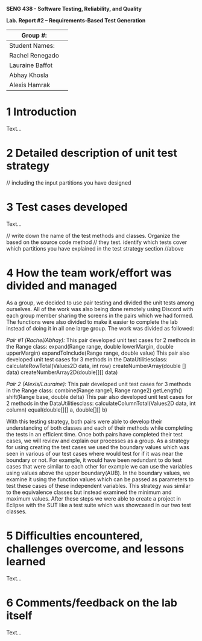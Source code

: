 **SENG 438 - Software Testing, Reliability, and Quality**

**Lab. Report \#2 – Requirements-Based Test Generation**

| Group \#:      |     |
| -------------- | --- |
| Student Names: |     |
| Rachel Renegado|     |
| Lauraine Baffot|     |
| Abhay Khosla   |     |
| Alexis Hamrak  |     |

# 1 Introduction

Text…

# 2 Detailed description of unit test strategy

// including the input partitions you have designed

# 3 Test cases developed

Text…

// write down the name of the test methods and classes. Organize the based on
the source code method // they test. identify which tests cover which partitions
you have explained in the test strategy section //above

# 4 How the team work/effort was divided and managed

As a group, we decided to use pair testing and divided the unit tests among ourselves. All of the work was also being done remotely using Discord with each group member sharing the screens in the pairs which we had formed. The functions were also divided to make it easier to complete the lab instead of doing it in all one large group. The work was divided as followed:

*Pair #1 (Rachel/Abhay):*
This pair developed unit test cases for 2 methods in the Range class:
expand(Range range, double lowerMargin, double upperMargin)
expandToInclude(Range range, double value)
This pair also developed unit test cases for 3 methods in the DataUtilitiesclass:
calculateRowTotal(Values2D data, int row)
createNumberArray(double [] data)
createNumberArray2D(double[][] data)

*Pair 2 (Alexis/Lauraine):*
This pair developed unit test cases for 3 methods in the Range class:
combine(Range range1, Range range2)
getLength()
shift(Range base, double delta)
This pair also developed unit test cases for 2 methods in the DataUtilitiesclass:
calculateColumnTotal(Values2D data, int column)
equal(double[][] a, double[][] b)

With this testing strategy, both pairs were able to develop their understanding of both classes and each of their methods while completing the tests in an efficient time. Once both pairs have completed their test cases, we will review and explain our processes as a group. As a strategy for using creating the test cases we used the boundary values which was seen in various of our test cases where would test for if it was near the boundary or not. For example, it would have been redundant to do test cases that were similar to each other for example we can use the variables using values above the upper boundary(AUB). In the boundary values, we examine it using the function values which can be passed as parameters to test these cases of these independent variables. This strategy was similar to the equivalence classes but instead examined the minimum and maximum values. After these steps we were able to create a project in Eclipse with the SUT like a test suite which was showcased in our two test classes. 


# 5 Difficulties encountered, challenges overcome, and lessons learned

Text…

# 6 Comments/feedback on the lab itself

Text…
